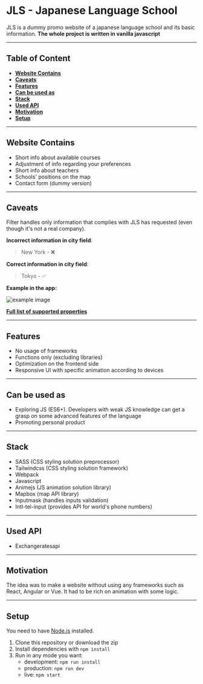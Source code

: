 # **JLS - Japanese Language School**
JLS is a dummy promo website of a japanese language school and its basic information. **The whole project is written in vanilla javascript**
___

## Table of Content
  - [**Website Contains**](#website-contains)
  - [**Caveats**](#caveats)
  - [**Features**](#features)
  - [**Can be used as**](#can-be-used-as)
  - [**Stack**](#stack)
  - [**Used API**](#used-api)
  - [**Motivation**](#motivation)
  - [**Setup**](#setup)
___
## **Website Contains**
- Short info about available courses
- Adjustment of info regarding your preferences
- Short info about teachers
- Schools' positions on the map
- Contact form (dummy version)
___
## **Caveats**
Filter handles only information that complies with JLS has requested (even though it's not a real company). 

**Incorrect information in city field**:
> New York - ❌

**Correct information in city field**:
> Tokyo - ✅

**Example in the app:**

![example image](https://i.ibb.co/Yb2T478/example.jpg)

**[Full list of supported properties](FILTER_PROPERTIES..md)**
___
## **Features**
- No usage of frameworks
- Functions only (excluding libraries)
- Optimization on the frontend side
- Responsive UI with specific animation according to devices
___
## **Can be used as**
- Exploring JS (ES6+). Developers with weak JS knowledge can get a grasp on some advanced features of the language
- Promoting personal product
___
## **Stack**
- SASS (CSS styling solution preprocessor)
- Tailwindcss (CSS styling solution framework)
- Webpack
- Javascript
- Animejs (JS animation solution library)
- Mapbox (map API library)
- Inputmask (handles inputs validation)
- Intl-tel-input (provides API for world's phone numbers)
___
## **Used API**
- Exchangeratesapi
___
## **Motivation**
The idea was to make a website without using any frameworks such as React, Angular or Vue. It had to be rich on animation with some logic. 
___
## **Setup**
You need to have [Node.js](https://nodejs.org/en) installed.
1. Clone this repository or download the zip
2. Install dependencies with `npm install`
3. Run in any mode you want:
     - development: `npm run install`
     - production: `npm run dev`
     - live: `npm start`
